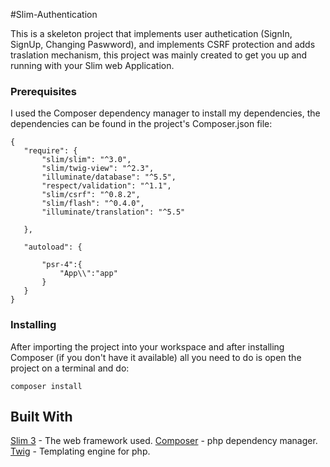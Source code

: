  #Slim-Authentication
 
 This is a skeleton project that implements user authetication (SignIn, SignUp, Changing Paswword), and implements CSRF protection and adds traslation mechanism, this project was mainly created to get you up and running with your Slim web Application.
 
 ### Prerequisites
 I used the Composer dependency manager to install my dependencies, the dependencies can be found in the project's Composer.json file:
 
 ```
 {
    "require": {
        "slim/slim": "^3.0",
        "slim/twig-view": "^2.3",
        "illuminate/database": "^5.5",
        "respect/validation": "^1.1",
        "slim/csrf": "^0.8.2",
        "slim/flash": "^0.4.0",
        "illuminate/translation": "^5.5"

    },

    "autoload": {

    	"psr-4":{
    		"App\\":"app"
    	}
    }
}
```

 
 ### Installing
After importing the project into your workspace and after installing Composer (if you don't have it available) all you need to do is open the project on a terminal and do:
```
composer install
```
## Built With

[Slim 3](https://www.slimframework.com/) - The web framework used.
[Composer](https://getcomposer.org/) - php dependency manager.
[Twig](https://twig.symfony.com/) - Templating engine for php.



 
 
 
 

